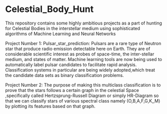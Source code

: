 # Celestial_Body_Hunt
This repository contains some highly ambitious projects as a part of hunting for Celestial Bodies in the interstellar medium using sophisticated algorithms of Machine Learning and Neural Networks

Project Number 1: Pulsar_star_prediction: Pulsars are a rare type of Neutron star that produce radio emission detectable here on Earth. They are of considerable scientific interest as probes of space-time, the inter-stellar medium, and states of matter. Machine learning tools are now being used to automatically label pulsar candidates to facilitate rapid analysis. Classification systems in particular are being widely adopted,which treat the candidate data sets as binary classification problems. 


Project Number 2: The purpose of making this multiclass classification is to prove that the stars follows a certain graph in the celestial Space ,specifically called Hertzsprung-Russell Diagram or simply HR-Diagram so that we can classify stars of various spectral class namely (O,B,A,F,G,K,,M) by plotting its features based on that graph.

